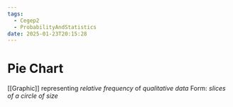```yaml
---
tags:
  - Cegep2
  - ProbabilityAndStatistics
date: 2025-01-23T20:15:28
---
```


# Pie Chart

[[Graphic]] representing *relative frequency* of *qualitative data*
Form: *slices of a circle of size*